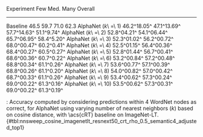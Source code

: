 Experiment                     Few         Med.         Many     Overall
---------------------  -----------  -----------  -----------  ----------
Baseline                      46.5         59.7         71.0        62.3
AlphaNet (_k_\ =\ 1)   46.2^18.05^  47.1^13.69^  57.7^14.63^  51.1^9.74^
AlphaNet (_k_\ =\ 2)   52.8^04.21^  54.1^06.44^  65.7^06.95^  58.4^5.20^
AlphaNet (_k_\ =\ 3)   52.3^01.02^  56.2^00.72^  68.0^00.47^  60.2^0.41^
AlphaNet (_k_\ =\ 4)   52.5^01.15^  56.4^00.36^  68.4^00.27^  60.5^0.27^
AlphaNet (_k_\ =\ 5)   52.8^01.44^  56.7^00.41^  68.6^00.36^  60.7^0.22^
AlphaNet (_k_\ =\ 6)   53.2^00.84^  57.2^00.48^  68.8^00.34^  61.1^0.26^
AlphaNet (_k_\ =\ 7)   53.6^00.77^  57.1^00.39^  68.8^00.26^  61.1^0.20^
AlphaNet (_k_\ =\ 8)   54.0^00.82^  57.0^00.42^  68.7^00.33^  61.1^0.26^
AlphaNet (_k_\ =\ 9)   53.4^00.62^  57.3^00.24^  69.0^00.22^  61.3^0.16^
AlphaNet (_k_\ =\ 10)  53.5^00.62^  57.3^00.31^  69.0^00.22^  61.3^0.19^

: Accuracy computed by considering predictions within 4 WordNet nodes as correct, for AlphaNet using varying number of nearest neighbors (_k_) based on cosine distance, with \acs{cRT} baseline on ImageNet-LT. {#tbl:nnsweep_cosine_imagenetlt_resnext50_crt_rho_0.5_semantic4_adjusted_top1}
